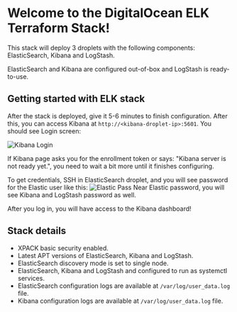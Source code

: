 # Welcome to the DigitalOcean ELK Terraform Stack!

This stack will deploy 3 droplets with the following components: ElasticSearch, Kibana and LogStash.

ElasticSearch and Kibana are configured out-of-box and LogStash is ready-to-use. 

## Getting started with ELK stack

After the stack is deployed, give it 5-6 minutes to finish configuration. After this, you can access Kibana at `http://<kibana-droplet-ip>:5601`. You should see Login screen:

![Kibana Login](https://do-not-delete-droplet-assets.nyc3.digitaloceanspaces.com/Screenshot%202023-09-29%20at%2012.32.56.png)

If Kibana page asks you for the enrollment token or says: "Kibana server is not ready yet.", you need to wait a bit more until it finishes configuring.

To get credentials, SSH in ElasticSearch droplet, and you will see password for the Elastic user like this:
![Elastic Pass](https://do-not-delete-droplet-assets.nyc3.digitaloceanspaces.com/Screenshot%202023-09-21%20at%2015.55.36.png)
Near Elastic password, you will see Kibana and LogStash password as well.

After you log in, you will have access to the Kibana dashboard!

## Stack details
- XPACK basic security enabled.
- Latest APT versions of ElasticSearch, Kibana and LogStash.
- ElasticSearch discovery mode is set to single node.
- ElasticSearch, Kibana and LogStash and configured to run as systemctl services.
- ElasticSearch configuration logs are available at `/var/log/user_data.log` file.
- Kibana configuration logs are available at `/var/log/user_data.log` file.
